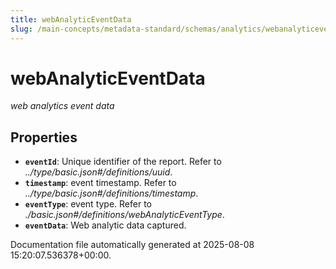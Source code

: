 ```yaml
---
title: webAnalyticEventData
slug: /main-concepts/metadata-standard/schemas/analytics/webanalyticeventdata
---
```


# webAnalyticEventData

*web analytics event data*

## Properties

- **`eventId`**: Unique identifier of the report. Refer to *../type/basic.json#/definitions/uuid*.
- **`timestamp`**: event timestamp. Refer to *../type/basic.json#/definitions/timestamp*.
- **`eventType`**: event type. Refer to *./basic.json#/definitions/webAnalyticEventType*.
- **`eventData`**: Web analytic data captured.


Documentation file automatically generated at 2025-08-08 15:20:07.536378+00:00.
